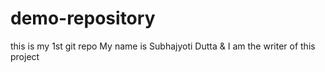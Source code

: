 # demo-repository
this is my 1st git repo
My name is Subhajyoti Dutta & I am the writer of this project

